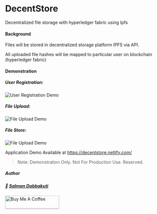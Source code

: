 # DecentStore
Decentralized file storage with hyperledger fabric using Ipfs

#### Background
Files will be stored in decentralized storage platform IPFS via API.

All uploaded file hashes will be mapped to particular user on blockchain (hyperledger fabric)
#### Demonstration

##### User Registration:
![User Registration Demo](https://j.gifs.com/jZMn3v.gif)

##### File Upload:
![File Upload Demo](https://j.gifs.com/yo5m3n.gif)

##### File Store:
![File Upload Demo](https://j.gifs.com/71zA41.gif)



Application Demo Available at https://decentstore.netlify.com/
>Note: Demonstration Only. Not For Production Use. Reserved.

##### Author   

##### :wave: [Salman Dabbakuti](https://salmandabbakuti.github.io)

<a href="https://www.buymeacoffee.com/Salmandabbakuti" target="_blank"><img src="https://www.buymeacoffee.com/assets/img/custom_images/orange_img.png" alt="Buy Me A Coffee" style="height: 41px !important;width: 174px !important;box-shadow: 0px 3px 2px 0px rgba(190, 190, 190, 0.5) !important;-webkit-box-shadow: 0px 3px 2px 0px rgba(190, 190, 190, 0.5) !important;" ></a>    
